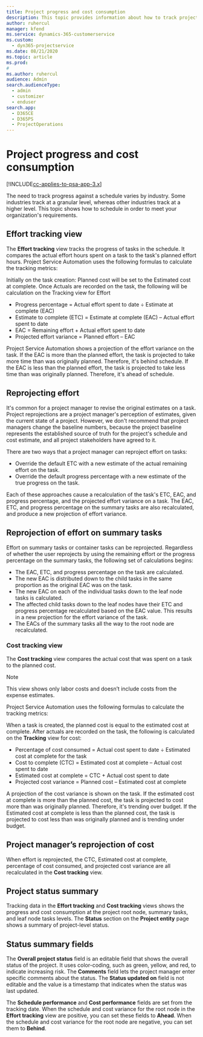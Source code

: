 ```yaml
---
title: Project progress and cost consumption
description: This topic provides information about how to track project progress and cost consumption.
author: ruhercul
manager: kfend
ms.service: dynamics-365-customerservice
ms.custom: 
  - dyn365-projectservice
ms.date: 08/21/2020
ms.topic: article
ms.prod: 
#
ms.author: ruhercul
audience: Admin
search.audienceType: 
  - admin
  - customizer
  - enduser
search.app: 
  - D365CE
  - D365PS
  - ProjectOperations
---
```

    
# Project progress and cost consumption

[!INCLUDE[cc-applies-to-psa-app-3.x](../includes/cc-applies-to-psa-app-3x.md)]

The need to track progress against a schedule varies by industry. Some industries track at a granular level, whereas other industries track at a higher level. This topic shows how to schedule in order to meet your organization's requirements.

## Effort tracking view

The **Effort tracking** view tracks the progress of tasks in the schedule. It compares the actual effort hours spent on a task to the task's planned effort hours. Project Service Automation uses the following formulas to calculate the tracking metrics:

Initially on the task creation: Planned cost will be set to the Estimated cost at complete. Once Actuals are recorded on the task, the following will be calculation on the Tracking view for Effort

- Progress percentage = Actual effort spent to date ÷ Estimate at complete (EAC) 
- Estimate to complete (ETC) = Estimate at complete (EAC)  – Actual effort spent to date 
- EAC = Remaining effort + Actual effort spent to date 
- Projected effort variance = Planned effort – EAC

Project Service Automation shows a projection of the effort variance on the task. If the EAC is more than the planned effort, the task is projected to take more time than was originally planned. Therefore, it's behind schedule. If the EAC is less than the planned effort, the task is projected to take less time than was originally planned. Therefore, it's ahead of schedule.

## Reprojecting effort

It's common for a project manager to revise the original estimates on a task. Project reprojections are a project manager's perception of estimates, given the current state of a project. However, we don't recommend that project managers change the baseline numbers, because the project baseline represents the established source of truth for the project's schedule and cost estimate, and all project stakeholders have agreed to it.

There are two ways that a project manager can reproject effort on tasks:

- Override the default ETC with a new estimate of the actual remaining effort on the task. 
- Override the default progress percentage with a new estimate of the true progress on the task.

Each of these approaches cause a recalculation of the task's ETC, EAC, and progress percentage, and the projected effort variance on a task. The EAC, ETC, and progress percentage on the summary tasks are also recalculated, and produce a new projection of effort variance.

## Reprojection of effort on summary tasks

Effort on summary tasks or container tasks can be reprojected. Regardless of whether the user reprojects by using the remaining effort or the progress percentage on the summary tasks, the following set of calculations begins:

- The EAC, ETC, and progress percentage on the task are calculated.
- The new EAC is distributed down to the child tasks in the same proportion as the original EAC was on the task.
- The new EAC on each of the individual tasks down to the leaf node tasks is calculated. 
- The affected child tasks down to the leaf nodes have their ETC and progress percentage recalculated based on the EAC value. This results in a new projection for the effort variance of the task. 
- The EACs of the summary tasks all the way to the root node are recalculated.

### Cost tracking view 

The **Cost tracking** view compares the actual cost that was spent on a task to the planned cost. 

> [!NOTE]
> This view shows only labor costs and doesn’t include costs from the expense estimates. 

Project Service Automation uses the following formulas to calculate the tracking metrics:

When a task is created, the planned cost is equal to the estimated cost at complete. After actuals are recorded on the task, the following is calculated on the **Tracking** view for cost:

 - Percentage of cost consumed = Actual cost spent to date ÷ Estimated cost at complete for the task
 - Cost to complete (CTC) = Estimated cost at complete – Actual cost spent to date
 - Estimated cost at complete = CTC + Actual cost spent to date
 - Projected cost variance = Planned cost – Estimated cost at complete

A projection of the cost variance is shown on the task. If the estimated cost at complete is more than the planned cost, the task is projected to cost more than was originally planned. Therefore, it's trending over budget. If the Estimated cost at complete is less than the planned cost, the task is projected to cost less than was originally planned and is trending under budget.

## Project manager’s reprojection of cost

When effort is reprojected, the CTC, Estimated cost at complete, percentage of cost consumed, and projected cost variance are all recalculated in the **Cost tracking** view.

## Project status summary

Tracking data in the **Effort tracking** and **Cost tracking** views shows the progress and cost consumption at the project root node, summary tasks, and leaf node tasks levels. The **Status** section on the **Project entity** page shows a summary of project-level status.

## Status summary fields

The **Overall project status** field is an editable field that shows the overall status of the project. It uses color-coding, such as green, yellow, and red, to indicate increasing risk. The **Comments** field lets the project manager enter specific comments about the status. The **Status updated on** field is not editable and the value is a timestamp that indicates when the status was last updated.

The **Schedule performance** and **Cost performance** fields are set from the tracking date. When the schedule and cost variance for the root node in the **Effort tracking** view are positive, you can set these fields to **Ahead**. When the schedule and cost variance for the root node are negative, you can set them to **Behind**.
